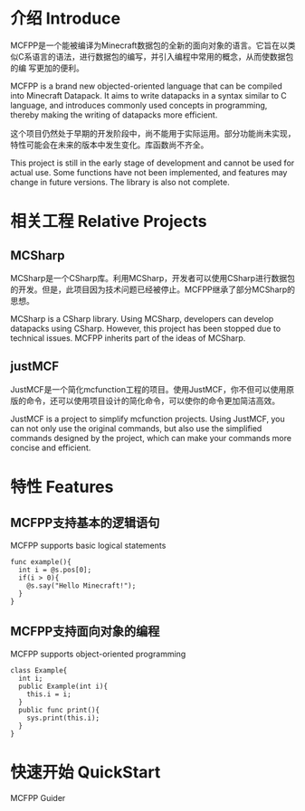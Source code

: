 # 介绍 Introduce
MCFPP是一个能被编译为Minecraft数据包的全新的面向对象的语言。它旨在以类似C系语言的语法，进行数据包的编写，并引入编程中常用的概念，从而使数据包的编 写更加的便利。

MCFPP is a brand new objected-oriented language that can be compiled into Minecraft Datapack. It aims to write datapacks in a syntax similar to C language, and introduces commonly used concepts in programming, thereby making the writing of datapacks more efficient.

这个项目仍然处于早期的开发阶段中，尚不能用于实际运用。部分功能尚未实现，特性可能会在未来的版本中发生变化。库函数尚不齐全。

This project is still in the early stage of development and cannot be used for actual use. Some functions have not been implemented, and features may change in future versions. The library is also not complete.

# 相关工程 Relative Projects
## MCSharp

MCSharp是一个CSharp库。利用MCSharp，开发者可以使用CSharp进行数据包的开发。但是，此项目因为技术问题已经被停止。MCFPP继承了部分MCSharp的思想。

MCSharp is a CSharp library. Using MCSharp, developers can develop datapacks using CSharp. However, this project has been stopped due to technical issues. MCFPP inherits part of the ideas of MCSharp.

## justMCF

JustMCF是一个简化mcfunction工程的项目。使用JustMCF，你不但可以使用原版的命令，还可以使用项目设计的简化命令，可以使你的命令更加简洁高效。

JustMCF is a project to simplify mcfunction projects. Using JustMCF, you can not only use the original commands, but also use the simplified commands designed by the project, which can make your commands more concise and efficient.

# 特性 Features
## MCFPP支持基本的逻辑语句
MCFPP supports basic logical statements
```
func example(){
  int i = @s.pos[0];
  if(i > 0){
    @s.say("Hello Minecraft!");
  }
}
```
## MCFPP支持面向对象的编程
MCFPP supports object-oriented programming
```
class Example{
  int i;
  public Example(int i){
    this.i = i;
  }
  public func print(){
    sys.print(this.i);
  }
}
```
# 快速开始 QuickStart
MCFPP Guider
